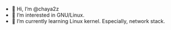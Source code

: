 - 👋 Hi, I’m @chaya2z
- 👀 I’m interested in GNU/Linux.
- 🌱 I’m currently learning Linux kernel. Especially, network stack.

<!---
chaya2z/chaya2z is a ✨ special ✨ repository because its `README.md` (this file) appears on your GitHub profile.
You can click the Preview link to take a look at your changes.
--->
